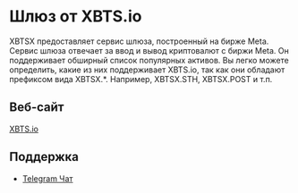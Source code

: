 # Шлюз от XBTS.io

XBTSX предоставляет сервис шлюза, построенный на бирже Meta. Сервис шлюза отвечает за ввод и вывод криптовалют с биржи Meta. Он поддерживает обширный список популярных активов. Вы легко можете определить, какие из них поддерживает XBTS.io, так как они обладают префиксом вида XBTSX.*. Например, XBTSX.STH, XBTSX.POST и т.п.

## Веб-сайт

[XBTS.io](https://xbts.io)

## Поддержка

- [Telegram Чат](https://t.me/xbtsio)
